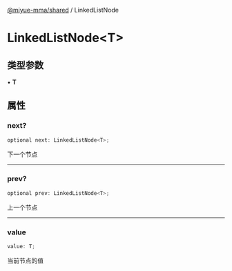 [@miyue-mma/shared](../index.md) / LinkedListNode

# LinkedListNode\<T\>

## 类型参数

• **T**

## 属性

### next?

```ts
optional next: LinkedListNode<T>;
```

下一个节点

***

### prev?

```ts
optional prev: LinkedListNode<T>;
```

上一个节点

***

### value

```ts
value: T;
```

当前节点的值

